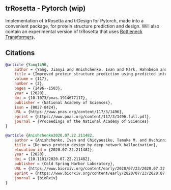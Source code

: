 ## trRosetta - Pytorch (wip)

Implementation of trRosetta and trDesign for Pytorch, made into a convenient package, for protein structure prediction and design. Will also contain an experimental version of trRosetta that uses <a href="https://github.com/lucidrains/bottleneck-transformer-pytorch">Bottleneck Transformers</a>.

## Citations

```bibtex
@article {Yang1496,
    author = {Yang, Jianyi and Anishchenko, Ivan and Park, Hahnbeom and Peng, Zhenling and Ovchinnikov, Sergey and Baker, David},
    title = {Improved protein structure prediction using predicted interresidue orientations},
    volume = {117},
    number = {3},
    pages = {1496--1503},
    year = {2020},
    doi = {10.1073/pnas.1914677117},
    publisher = {National Academy of Sciences},
    issn = {0027-8424},
    URL = {https://www.pnas.org/content/117/3/1496},
    eprint = {https://www.pnas.org/content/117/3/1496.full.pdf},
    journal = {Proceedings of the National Academy of Sciences}
}
```

```bibtex
@article {Anishchenko2020.07.22.211482,
    author = {Anishchenko, Ivan and Chidyausiku, Tamuka M. and Ovchinnikov, Sergey and Pellock, Samuel J. and Baker, David},
    title = {De novo protein design by deep network hallucination},
    elocation-id = {2020.07.22.211482},
    year = {2020},
    doi = {10.1101/2020.07.22.211482},
    publisher = {Cold Spring Harbor Laboratory},
    URL = {https://www.biorxiv.org/content/early/2020/07/23/2020.07.22.211482},
    eprint = {https://www.biorxiv.org/content/early/2020/07/23/2020.07.22.211482.full.pdf},
    journal = {bioRxiv}
}
```
